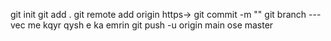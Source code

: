 git init 
git add .
git remote add origin https->
git commit -m ""
git branch --- vec me kqyr qysh e ka emrin
git push -u origin main ose master


